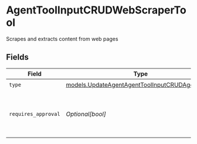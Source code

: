 # AgentToolInputCRUDWebScraperTool

Scrapes and extracts content from web pages


## Fields

| Field                                                                                                  | Type                                                                                                   | Required                                                                                               | Description                                                                                            |
| ------------------------------------------------------------------------------------------------------ | ------------------------------------------------------------------------------------------------------ | ------------------------------------------------------------------------------------------------------ | ------------------------------------------------------------------------------------------------------ |
| `type`                                                                                                 | [models.UpdateAgentAgentToolInputCRUDAgentsType](../models/updateagentagenttoolinputcrudagentstype.md) | :heavy_check_mark:                                                                                     | N/A                                                                                                    |
| `requires_approval`                                                                                    | *Optional[bool]*                                                                                       | :heavy_minus_sign:                                                                                     | Whether this tool requires approval before execution                                                   |